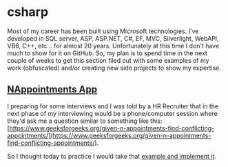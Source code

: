 # csharp

Most of my career has been built using Microsoft technologies. I've developed in SQL server, ASP, ASP.NET, C#, EF, MVC, Silverlight, WebAPI, VB6, C++, etc... for almost 20 years. Unfortunately at this time I don't have much to show for it on GitHub. So, my plan is to spend time in the next couple of weeks to get this section filed out with some examples of my work (obfuscated) and/or creating new side projects to show my expertise.

## [NAppointments App](https://github.com/jb1t/csharp/tree/master/NAppointementsApp)

I preparing for some interviews and I was told by a HR Recruiter that in the next phase of my interviewing would be a phone/computer session where they'd ask me a question similar to something like this: [https://www.geeksforgeeks.org/given-n-appointments-find-conflicting-appointments/](https://www.geeksforgeeks.org/given-n-appointments-find-conflicting-appointments/).

So I thought today to practice I would take that [example and implement it](https://www.geeksforgeeks.org/given-n-appointments-find-conflicting-appointments/).

